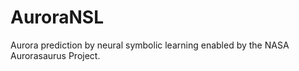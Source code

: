 # AuroraNSL
Aurora prediction by neural symbolic learning enabled by the NASA Aurorasaurus Project.
